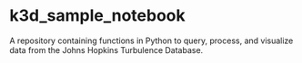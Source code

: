 # k3d_sample_notebook

A repository containing functions in Python to query, process, and visualize data from the Johns Hopkins Turbulence Database.
